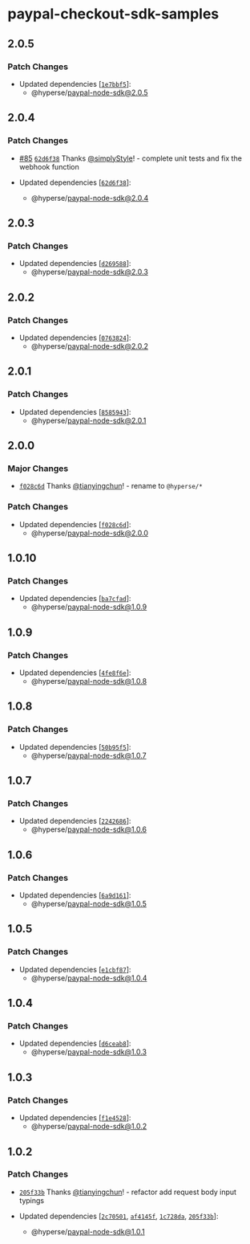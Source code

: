 # paypal-checkout-sdk-samples

## 2.0.5

### Patch Changes

- Updated dependencies [[`1e7bbf5`](https://github.com/hyperse-io/paypal-node-sdk/commit/1e7bbf576fa05ee3ee16caafcc94b5def3bb739e)]:
  - @hyperse/paypal-node-sdk@2.0.5

## 2.0.4

### Patch Changes

- [#85](https://github.com/hyperse-io/paypal-node-sdk/pull/85) [`62d6f38`](https://github.com/hyperse-io/paypal-node-sdk/commit/62d6f38a215e37d689a40395b0647c2df15e8eee) Thanks [@simplyStyle](https://github.com/simplyStyle)! - complete unit tests and fix the webhook function

- Updated dependencies [[`62d6f38`](https://github.com/hyperse-io/paypal-node-sdk/commit/62d6f38a215e37d689a40395b0647c2df15e8eee)]:
  - @hyperse/paypal-node-sdk@2.0.4

## 2.0.3

### Patch Changes

- Updated dependencies [[`d269588`](https://github.com/hyperse-io/paypal-node-sdk/commit/d269588ccc9d73a79e8bbcd84df4c8baacde0396)]:
  - @hyperse/paypal-node-sdk@2.0.3

## 2.0.2

### Patch Changes

- Updated dependencies [[`0763824`](https://github.com/hyperse-io/paypal-node-sdk/commit/07638243a6e7362e56edd6c0ea4d9ecddeca1042)]:
  - @hyperse/paypal-node-sdk@2.0.2

## 2.0.1

### Patch Changes

- Updated dependencies [[`8585943`](https://github.com/hyperse-io/paypal-node-sdk/commit/85859431fb24a9ebb1e35b55e3296af4daf5344f)]:
  - @hyperse/paypal-node-sdk@2.0.1

## 2.0.0

### Major Changes

- [`f028c6d`](https://github.com/hyperse-io/paypal-node-sdk/commit/f028c6d783158b754569ea947f4dc1bdeb55f915) Thanks [@tianyingchun](https://github.com/tianyingchun)! - rename to `@hyperse/*`

### Patch Changes

- Updated dependencies [[`f028c6d`](https://github.com/hyperse-io/paypal-node-sdk/commit/f028c6d783158b754569ea947f4dc1bdeb55f915)]:
  - @hyperse/paypal-node-sdk@2.0.0

## 1.0.10

### Patch Changes

- Updated dependencies [[`ba7cfad`](https://github.com/hyperse-io/paypal-node-sdk/commit/ba7cfadb300f71209a796287a20d1bc75e3df201)]:
  - @hyperse/paypal-node-sdk@1.0.9

## 1.0.9

### Patch Changes

- Updated dependencies [[`4fe8f6e`](https://github.com/hyperse-io/paypal-node-sdk/commit/4fe8f6eaa499eef171a8abd3193c0271d5d2f765)]:
  - @hyperse/paypal-node-sdk@1.0.8

## 1.0.8

### Patch Changes

- Updated dependencies [[`50b95f5`](https://github.com/hyperse-io/paypal-node-sdk/commit/50b95f58d2526f7bdfd39e4b104ea7aa17782141)]:
  - @hyperse/paypal-node-sdk@1.0.7

## 1.0.7

### Patch Changes

- Updated dependencies [[`2242686`](https://github.com/hyperse-io/paypal-node-sdk/commit/22426866fe9ed2e193e3f9f5ad96a3d4092b3ab2)]:
  - @hyperse/paypal-node-sdk@1.0.6

## 1.0.6

### Patch Changes

- Updated dependencies [[`6a9d161`](https://github.com/hyperse-io/paypal-node-sdk/commit/6a9d161314a075aff0bcf3d89c9916a7a083c724)]:
  - @hyperse/paypal-node-sdk@1.0.5

## 1.0.5

### Patch Changes

- Updated dependencies [[`e1cbf87`](https://github.com/hyperse-io/paypal-node-sdk/commit/e1cbf87c68698ed54080976ca478833e2f31e84a)]:
  - @hyperse/paypal-node-sdk@1.0.4

## 1.0.4

### Patch Changes

- Updated dependencies [[`d6ceab8`](https://github.com/hyperse-io/paypal-node-sdk/commit/d6ceab80df69e9ca6c96519bf9cff305be07d0b9)]:
  - @hyperse/paypal-node-sdk@1.0.3

## 1.0.3

### Patch Changes

- Updated dependencies [[`f1e4528`](https://github.com/hyperse-io/paypal-node-sdk/commit/f1e45289ebd98fc9c22909173d6a7bf07a9af211)]:
  - @hyperse/paypal-node-sdk@1.0.2

## 1.0.2

### Patch Changes

- [`205f33b`](https://github.com/hyperse-io/paypal-node-sdk/commit/205f33b0ddf636a23e07a7a52da7d40fabb06479) Thanks [@tianyingchun](https://github.com/tianyingchun)! - refactor add request body input typings

- Updated dependencies [[`2c70501`](https://github.com/hyperse-io/paypal-node-sdk/commit/2c705019409831e22521d1ed45f933cd6d4d9d2d), [`af4145f`](https://github.com/hyperse-io/paypal-node-sdk/commit/af4145f1619103b9e1a0a31cbf4a4e06f09a6088), [`1c728da`](https://github.com/hyperse-io/paypal-node-sdk/commit/1c728daca05dddf1c9fb67ee0af2974c5f346e6c), [`205f33b`](https://github.com/hyperse-io/paypal-node-sdk/commit/205f33b0ddf636a23e07a7a52da7d40fabb06479)]:
  - @hyperse/paypal-node-sdk@1.0.1
